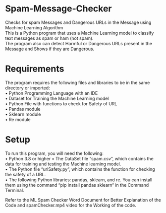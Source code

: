 # Spam-Message-Checker
Checks for spam Messages and Dangerous URLs in the Message using Machine Learning Algorithm  
This is a Python program that uses a Machine Learning model to classify text messages as spam or ham (not spam).  
The program also can detect Harmful or Dangerous URLs present in the Message and Shows if they are Dangerous.  

# Requirements
The program requires the following files and libraries to be in the same directory or imported:  
•	Python Programming Language with an IDE  
•	Dataset for Training the Machine Learning model  
•	Python File with functions to check for Safety of URL  
•	Pandas module  
•	Sklearn module  
•	Re module  

# Setup
To run this program, you will need the following:  
•	Python 3.8 or higher
•	The DataSet file “spam.csv”, which contains the data for training and testing the Machine learning model.  
•	The Python file “urlSafety.py”, which contains the function for checking the safety of a URL.  
•	The following Python libraries: pandas, sklearn, and re. You can install them using the command “pip install pandas sklearn“ in the Command Terminal.  
  
Refer to the ML Spam Checker Word Document for Better Explanation of the Code and spamChecker.mp4 video for the Working of the code.

